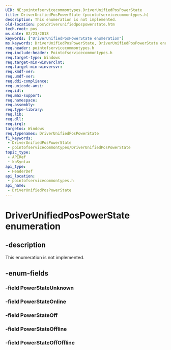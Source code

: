 ```yaml
---
UID: NE:pointofservicecommontypes.DriverUnifiedPosPowerState
title: DriverUnifiedPosPowerState (pointofservicecommontypes.h)
description: This enumeration is not implemented.
old-location: pos\driverunifiedpospowerstate.htm
tech.root: pos
ms.date: 02/23/2018
keywords: ["DriverUnifiedPosPowerState enumeration"]
ms.keywords: DriverUnifiedPosPowerState, DriverUnifiedPosPowerState enumeration, pointofservicecommontypes/, pointofservicecommontypes/DriverUnifiedPosPowerState, pos.driverunifiedpospowerstate
req.header: pointofservicecommontypes.h
req.include-header: Pointofservicecommontypes.h
req.target-type: Windows
req.target-min-winverclnt: 
req.target-min-winversvr: 
req.kmdf-ver: 
req.umdf-ver: 
req.ddi-compliance: 
req.unicode-ansi: 
req.idl: 
req.max-support: 
req.namespace: 
req.assembly: 
req.type-library: 
req.lib: 
req.dll: 
req.irql: 
targetos: Windows
req.typenames: DriverUnifiedPosPowerState
f1_keywords:
 - DriverUnifiedPosPowerState
 - pointofservicecommontypes/DriverUnifiedPosPowerState
topic_type:
 - APIRef
 - kbSyntax
api_type:
 - HeaderDef
api_location:
 - pointofservicecommontypes.h
api_name:
 - DriverUnifiedPosPowerState
---
```


# DriverUnifiedPosPowerState enumeration


## -description

This enumeration is not implemented.

## -enum-fields

### -field PowerStateUnknown

### -field PowerStateOnline

### -field PowerStateOff

### -field PowerStateOffline

### -field PowerStateOffOffline

